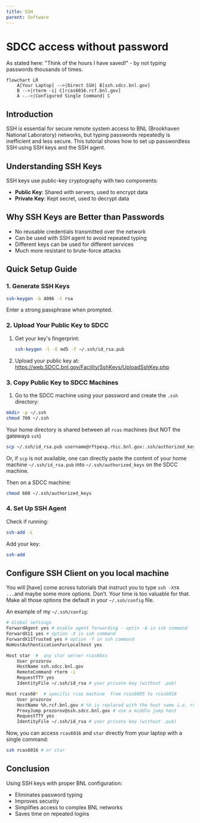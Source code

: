 ```yaml
---
title: SSH
parent: Software
---
```



# SDCC access without password

As stated here: "Think of the hours I have saved!" - by not typing passwords thousands of times.

```mermaid
flowchart LR
    A[Your Laptop] -->|Direct SSH| B[ssh.sdcc.bnl.gov]
    B -->|rterm -i| C[rcas6016.rcf.bnl.gov]
    A -.->|Configured Single Command| C

```

## Introduction

SSH is essential for secure remote system access to BNL (Brookhaven National Laboratory) networks, but typing passwords repeatedly is inefficient and less secure. This tutorial shows how to set up passwordless SSH using SSH keys and the SSH agent.

## Understanding SSH Keys

SSH keys use public-key cryptography with two components:

- **Public Key**: Shared with servers, used to encrypt data
- **Private Key**: Kept secret, used to decrypt data

## Why SSH Keys are Better than Passwords

- No reusable credentials transmitted over the network
- Can be used with SSH agent to avoid repeated typing
- Different keys can be used for different services
- Much more resistant to brute-force attacks

## Quick Setup Guide

### 1. Generate SSH Keys

```bash
ssh-keygen -b 4096 -t rsa
```

Enter a strong passphrase when prompted.

### 2. Upload Your Public Key to SDCC

1. Get your key's fingerprint:

   ```bash
   ssh-keygen -l -E md5 -f ~/.ssh/id_rsa.pub
   ```

2. Upload your public key at: <https://web.SDCC.bnl.gov/Facility/SshKeys/UploadSshKey.php>

### 3. Copy Public Key to SDCC Machines

1. Go to the SDCC machine using your password and create the `.ssh` directory:

```bash
mkdir -p ~/.ssh
chmod 700 ~/.ssh
```

Your home directory is shared between all `rcas` machines (but NOT the gateways `ssh`)

```bash
scp ~/.ssh/id_rsa.pub username@rftpexp.rhic.bnl.gov:.ssh/authorized_keys
```

Or, if `scp` is not available, one can directly paste the content of your home machine `~/.ssh/id_rsa.pub` into `~/.ssh/authorized_keys` on the SDCC machine.

Then on a SDCC machine:

```bash
chmod 600 ~/.ssh/authorized_keys
```

### 4. Set Up SSH Agent

Check if running:

```bash
ssh-add -L
```

Add your key:

```bash
ssh-add
```

## Configure SSH Client on you local machine

You will [have] come across tutorials that instruct you to type `ssh -XYA ...`and maybe some more options. Don’t. Your time is too valuable for that. Make all those options the default in your `~/.ssh/config` file.

An example of my `~/.ssh/config`:

```bash
# Global settings
ForwardAgent yes # enable agent forwarding - optin -A in ssh command
ForwardX11 yes # option -X in ssh command
ForwardX11Trusted yes # option -Y in ssh command
NoHostAuthenticationForLocalhost yes 

Host star  #  any star server rcas60xx
    User prozorov
    HostName ssh.sdcc.bnl.gov
    RemoteCommand rterm -i
    RequestTTY yes
    IdentityFile ~/.ssh/id_rsa # your private key (without .pub) 

Host rcas60*  # specific rcas machine  from rcas6005 to rcas6016
    User prozorov
    HostName %h.rcf.bnl.gov # %h is replaced with the host name i.e. rcas*
    ProxyJump prozorov@ssh.sdcc.bnl.gov # use a middle jump host
    RequestTTY yes
    IdentityFile ~/.ssh/id_rsa # your private key (without .pub)
```

Now, you can access `rcas6016` and `star` directly from your laptop with a single command:

```bash
ssh rcas6016 # or star
```

## Conclusion

Using SSH keys with proper BNL configuration:

- Eliminates password typing
- Improves security
- Simplifies access to complex BNL networks
- Saves time on repeated logins
